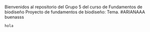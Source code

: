 Bienvenidos al repositorio del Grupo 5 del curso de Fundamentos de biodiseño
Proyecto de fundamentos de biodiseño:
Tema.
#ARIANAAA
buenasss
```
hola
